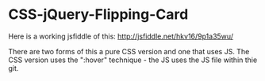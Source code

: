 # CSS-jQuery-Flipping-Card

Here is a working jsfiddle of this: http://jsfiddle.net/hkv16/9p1a35wu/

There are two forms of this a pure CSS version and one that uses JS.
The CSS version uses the ":hover" technique - the JS uses the JS file within thie git.
